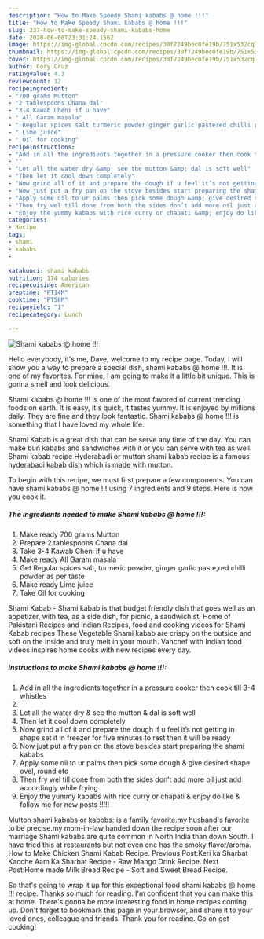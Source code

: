 ```yaml
---
description: "How to Make Speedy Shami kababs @ home !!!"
title: "How to Make Speedy Shami kababs @ home !!!"
slug: 237-how-to-make-speedy-shami-kababs-home
date: 2020-06-08T23:31:24.156Z
image: https://img-global.cpcdn.com/recipes/30f7249bec0fe19b/751x532cq70/shami-kababs-home-recipe-main-photo.jpg
thumbnail: https://img-global.cpcdn.com/recipes/30f7249bec0fe19b/751x532cq70/shami-kababs-home-recipe-main-photo.jpg
cover: https://img-global.cpcdn.com/recipes/30f7249bec0fe19b/751x532cq70/shami-kababs-home-recipe-main-photo.jpg
author: Cory Cruz
ratingvalue: 4.3
reviewcount: 12
recipeingredient:
- "700 grams Mutton"
- "2 tablespoons Chana dal"
- "3-4 Kawab Cheni if u have"
- " All Garam masala"
- " Regular spices salt turmeric powder ginger garlic pastered chilli powder as per taste"
- " Lime juice"
- " Oil for cooking"
recipeinstructions:
- "Add in all the ingredients together in a pressure cooker then cook till 3-4 whistles"
- ""
- "Let all the water dry &amp; see the mutton &amp; dal is soft well"
- "Then let it cool down completely"
- "Now grind all of it and prepare the dough if u feel it’s not getting in shape set it in freezer for five minutes to rest then it will be ready"
- "Now just put a fry pan on the stove besides start preparing the shami kababs"
- "Apply some oil to ur palms then pick some dough &amp; give desired shape ovel, round etc"
- "Then fry wel till done from both the sides don’t add more oil just add accordingly while frying"
- "Enjoy the yummy kababs with rice curry or chapati &amp; enjoy do like &amp; follow me for new posts !!!!!"
categories:
- Recipe
tags:
- shami
- kababs
- 

katakunci: shami kababs  
nutrition: 174 calories
recipecuisine: American
preptime: "PT14M"
cooktime: "PT58M"
recipeyield: "1"
recipecategory: Lunch

---
```



![Shami kababs @ home !!!](https://img-global.cpcdn.com/recipes/30f7249bec0fe19b/751x532cq70/shami-kababs-home-recipe-main-photo.jpg)

Hello everybody, it's me, Dave, welcome to my recipe page. Today, I will show you a way to prepare a special dish, shami kababs @ home !!!. It is one of my favorites. For mine, I am going to make it a little bit unique. This is gonna smell and look delicious.

Shami kababs @ home !!! is one of the most favored of current trending foods on earth. It is easy, it's quick, it tastes yummy. It is enjoyed by millions daily. They are fine and they look fantastic. Shami kababs @ home !!! is something that I have loved my whole life.

Shami Kabab is a great dish that can be serve any time of the day. You can make bun kababs and sandwiches with it or you can serve with tea as well. Shami kabab recipe Hyderabadi or mutton shami kabab recipe is a famous hyderabadi kabab dish which is made with mutton.


To begin with this recipe, we must first prepare a few components. You can have shami kababs @ home !!! using 7 ingredients and 9 steps. Here is how you cook it.

<!--inarticleads1-->

##### The ingredients needed to make Shami kababs @ home !!!:

1. Make ready 700 grams Mutton
1. Prepare 2 tablespoons Chana dal
1. Take 3-4 Kawab Cheni if u have
1. Make ready  All Garam masala
1. Get  Regular spices salt, turmeric powder, ginger garlic paste,red chilli powder as per taste
1. Make ready  Lime juice
1. Take  Oil for cooking


Shami Kabab - Shami kabab is that budget friendly dish that goes well as an appetizer, with tea, as a side dish, for picnic, a sandwich st. Home of Pakistani Recipes and Indian Recipes, food and cooking videos for Shami Kabab recipes These Vegetable Shami kabab are crispy on the outside and soft on the inside and truly melt in your mouth. Vahchef with Indian food videos inspires home cooks with new recipes every day. 

<!--inarticleads2-->

##### Instructions to make Shami kababs @ home !!!:

1. Add in all the ingredients together in a pressure cooker then cook till 3-4 whistles
1. 
1. Let all the water dry &amp; see the mutton &amp; dal is soft well
1. Then let it cool down completely
1. Now grind all of it and prepare the dough if u feel it’s not getting in shape set it in freezer for five minutes to rest then it will be ready
1. Now just put a fry pan on the stove besides start preparing the shami kababs
1. Apply some oil to ur palms then pick some dough &amp; give desired shape ovel, round etc
1. Then fry wel till done from both the sides don’t add more oil just add accordingly while frying
1. Enjoy the yummy kababs with rice curry or chapati &amp; enjoy do like &amp; follow me for new posts !!!!!


Mutton shami kababs or kabobs; is a family favorite.my husband&#39;s favorite to be precise.my mom-in-law handed down the recipe soon after our marriage Shami kababs are quite common in North India than down South. I have tried this at restaurants but not even one has the smoky flavor/aroma. How to Make Chicken Shami Kabab Recipe. Previous Post:Keri ka Sharbat Kacche Aam Ka Sharbat Recipe - Raw Mango Drink Recipe. Next Post:Home made Milk Bread Recipe - Soft and Sweet Bread Recipe. 

So that's going to wrap it up for this exceptional food shami kababs @ home !!! recipe. Thanks so much for reading. I'm confident that you can make this at home. There's gonna be more interesting food in home recipes coming up. Don't forget to bookmark this page in your browser, and share it to your loved ones, colleague and friends. Thank you for reading. Go on get cooking!
